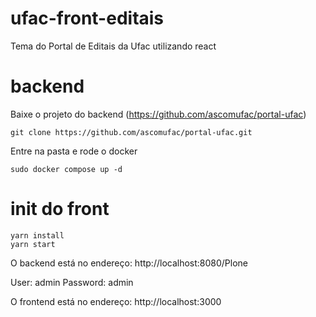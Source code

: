 # ufac-front-editais
Tema do Portal de Editais da  Ufac utilizando react
# backend
Baixe o projeto do backend (https://github.com/ascomufac/portal-ufac)
```
git clone https://github.com/ascomufac/portal-ufac.git
```
Entre na pasta e rode o docker
```
sudo docker compose up -d
```
# init do front
```console
yarn install
yarn start
```
O backend está no endereço: http://localhost:8080/Plone 

User: admin
Password: admin

O frontend está no endereço: http://localhost:3000